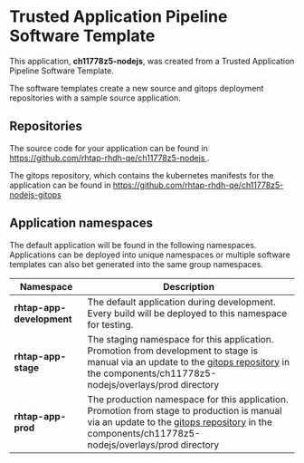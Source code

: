# Trusted Application Pipeline Software Template

This application, **ch11778z5-nodejs**, was created from a Trusted Application Pipeline Software Template.

The software templates create a new source and gitops deployment repositories with a sample source application. 

## Repositories

The source code for your application can be found in [https://github.com/rhtap-rhdh-qe/ch11778z5-nodejs ](https://github.com/rhtap-rhdh-qe/ch11778z5-nodejs ).
 
The gitops repository, which contains the kubernetes manifests for the application can be found in 
[https://github.com/rhtap-rhdh-qe/ch11778z5-nodejs-gitops ](https://github.com/rhtap-rhdh-qe/ch11778z5-nodejs-gitops ) 

## Application namespaces 

The default application will be found in the following namespaces. Applications can be deployed into unique namespaces or multiple software templates can also bet generated into the same group namespaces.  

|  Namespace   |  Description   |  
| -------- | -------- |   
| **rhtap-app-development** | The default application during development. Every build will be deployed to this namespace for testing. | 
| **rhtap-app-stage** | The staging namespace for this application. Promotion from development to stage is manual via an update to the [gitops repository](https://github.com/rhtap-rhdh-qe/ch11778z5-nodejs-gitops ) in the components/ch11778z5-nodejs/overlays/prod directory |  
| **rhtap-app-prod** | The production namespace for this application. Promotion from stage to production is manual via an update to the [gitops repository](https://github.com/rhtap-rhdh-qe/ch11778z5-nodejs-gitops ) in the components/ch11778z5-nodejs/overlays/prod directory | 
